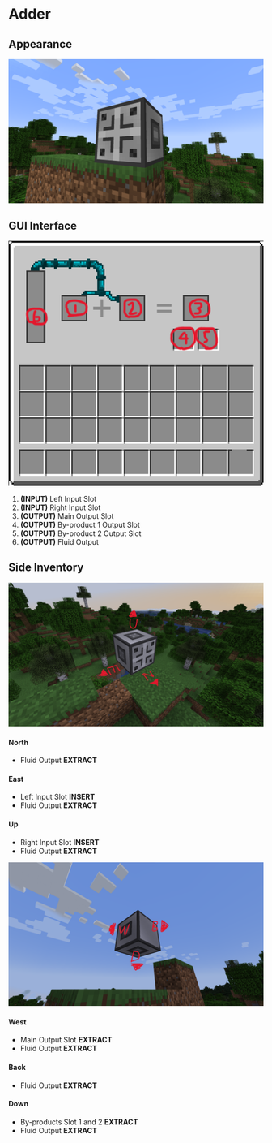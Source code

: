 # Adder
## Appearance
![Alt text](images/adder/adder.png)
## GUI Interface
![Alt text](images/adder/adder_gui.png)

1. **(INPUT)** Left Input Slot
2. **(INPUT)** Right Input Slot
3. **(OUTPUT)** Main Output Slot
4. **(OUTPUT)** By-product 1 Output Slot
5. **(OUTPUT)** By-product 2 Output Slot
6. **(OUTPUT)** Fluid Output

## Side Inventory
![Alt text](images/adder/adder_faces.png)
#### North
- Fluid Output **EXTRACT**

#### East
- Left Input Slot **INSERT**
- Fluid Output **EXTRACT**

#### Up
- Right Input Slot **INSERT**
- Fluid Output **EXTRACT**

![Alt text](images/adder/adder_faces_down.png)

#### West
- Main Output Slot **EXTRACT**
- Fluid Output **EXTRACT**

#### Back
- Fluid Output **EXTRACT**

#### Down
- By-products Slot 1 and 2 **EXTRACT**
- Fluid Output **EXTRACT**